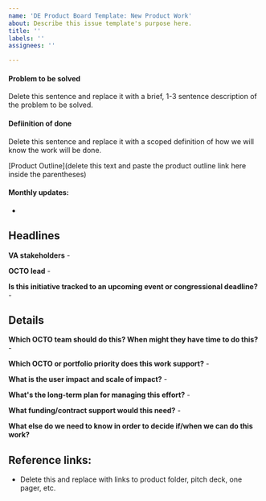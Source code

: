 ```yaml
---
name: 'DE Product Board Template: New Product Work'
about: Describe this issue template's purpose here.
title: ''
labels: ''
assignees: ''

---
```


#### Problem to be solved
Delete this sentence and replace it with a brief, 1-3 sentence description of the problem to be solved.

#### Defiinition of done
Delete this sentence and replace it with a scoped definition of how we will know the work will be done. 

[Product Outline](delete this text and paste the product outline link here inside the parentheses)

#### Monthly updates:
- 

## Headlines
**VA stakeholders** - 

**OCTO lead** - 

**Is this initiative tracked to an upcoming event or congressional deadline?** - 

## Details

**Which OCTO team should do this? When might they have time to do this?** - 

**Which OCTO or portfolio priority does this work support?** - 

**What is the user impact and scale of impact?** - 

**What's the long-term plan for managing this effort?** - 

**What funding/contract support would this need?** - 

**What else do we need to know in order to decide if/when we can do this work?**

## Reference links:

- Delete this and replace with links to product folder, pitch deck, one pager, etc.
